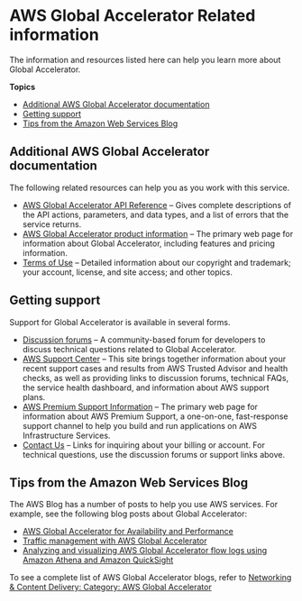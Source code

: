 # AWS Global Accelerator Related information<a name="Resources"></a>

The information and resources listed here can help you learn more about Global Accelerator\.

**Topics**
+ [Additional AWS Global Accelerator documentation](#related-information.global-accelerator-documentation)
+ [Getting support](#related-information.support)
+ [Tips from the Amazon Web Services Blog](#resources-aws-blog-tips)

## Additional AWS Global Accelerator documentation<a name="related-information.global-accelerator-documentation"></a>

The following related resources can help you as you work with this service\.
+ [AWS Global Accelerator API Reference](https://docs.aws.amazon.com/global-accelerator/latest/api/) – Gives complete descriptions of the API actions, parameters, and data types, and a list of errors that the service returns\.
+ [AWS Global Accelerator product information](http://aws.amazon.com/global-accelerator/) – The primary web page for information about Global Accelerator, including features and pricing information\.
+ [Terms of Use](http://aws.amazon.com/terms/) – Detailed information about our copyright and trademark; your account, license, and site access; and other topics\.

## Getting support<a name="related-information.support"></a>

Support for Global Accelerator is available in several forms\.
+ [Discussion forums](https://forums.aws.amazon.com/forum.jspa?forumID=312) – A community\-based forum for developers to discuss technical questions related to Global Accelerator\.
+ [AWS Support Center](https://console.aws.amazon.com/support/home#/) – This site brings together information about your recent support cases and results from AWS Trusted Advisor and health checks, as well as providing links to discussion forums, technical FAQs, the service health dashboard, and information about AWS support plans\.
+ [AWS Premium Support Information](https://aws.amazon.com/premiumsupport/) – The primary web page for information about AWS Premium Support, a one\-on\-one, fast\-response support channel to help you build and run applications on AWS Infrastructure Services\.
+ [Contact Us](http://aws.amazon.com/contact-us/) – Links for inquiring about your billing or account\. For technical questions, use the discussion forums or support links above\.

## Tips from the Amazon Web Services Blog<a name="resources-aws-blog-tips"></a>

The AWS Blog has a number of posts to help you use AWS services\. For example, see the following blog posts about Global Accelerator:
+ [ AWS Global Accelerator for Availability and Performance](https://aws.amazon.com/blogs/startups/how-to-accelerate-your-wordpress-site-with-amazon-cloudfront/)
+ [ Traffic management with AWS Global Accelerator](https://aws.amazon.com/blogs/networking-and-content-delivery/traffic-management-with-aws-global-accelerator/)
+ [ Analyzing and visualizing AWS Global Accelerator flow logs using Amazon Athena and Amazon QuickSight](https://aws.amazon.com/blogs/networking-and-content-delivery/analyzing-and-visualizing-aws-global-accelerator-flow-logs-using-amazon-athena-and-amazon-quicksight/)

To see a complete list of AWS Global Accelerator blogs, refer to [Networking & Content Delivery: Category: AWS Global Accelerator](https://aws.amazon.com/blogs/networking-and-content-delivery/category/networking-content-delivery/aws-global-accelerator/)
